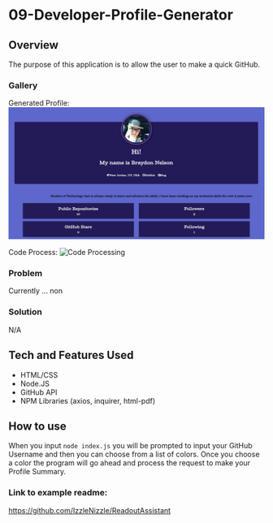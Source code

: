 # 09-Developer-Profile-Generator

## Overview

The purpose of this application is to allow the user to make a quick GitHub.

### Gallery

Generated Profile:
![Code Result](./imgs/dev-profile-view.jpg "Picture of Generated Profile")

Code Process:
![Code Processing](./imgs/code-process.gif "Picture of code processing")

### Problem

Currently ... non

### Solution

N/A

## Tech and Features Used

* HTML/CSS
* Node.JS
* GitHub API
* NPM Libraries (axios, inquirer, html-pdf)

## How to use

When you input `node index.js` you will be prompted to input your GitHub Username and then you can choose from a list of colors. Once you choose a color the program will go ahead and process the request to make your Profile Summary.


### Link to example readme:

https://github.com/IzzleNizzle/ReadoutAssistant
